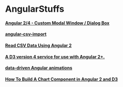 # AngularStuffs
#### [Angular 2/4 - Custom Modal Window / Dialog Box](http://jasonwatmore.com/post/2017/01/24/angular-2-custom-modal-window-dialog-box)
#### [angular-csv-import](https://www.npmjs.com/package/angular-csv-import)
#### [Read CSV Data Using Angular 2](http://blog.sodhanalibrary.com/2016/10/read-csv-data-using-angular-2.html)
#### [A D3 version 4 service for use with Angular 2+.](https://github.com/tomwanzek/d3-ng2-service)
#### [data-driven Angular animations](https://github.com/tomwanzek/ngx-anime)
#### [How To Build A Chart Component in Angular 2 and D3 ](http://mean.expert/2016/09/17/angular-2-chart-component-revised/)
